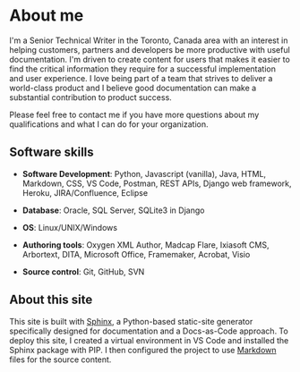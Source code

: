 # About me

I'm a Senior Technical Writer in the Toronto, Canada area with an interest in helping customers, partners and developers be more productive with useful documentation.  I'm driven to create content for users that makes it easier to find the critical information they require for a successful implementation and user experience. I love being part of a team that strives to deliver a world-class product and I believe good documentation can make a substantial contribution to product success.

Please feel free to contact me if you have more questions about my qualifications and what I can do for your organization.

## Software skills

* **Software Development**: Python, Javascript (vanilla), Java, HTML, Markdown, CSS,
VS Code, Postman, REST APIs, Django web framework, Heroku, JIRA/Confluence,
Eclipse

* **Database**: Oracle, SQL Server, SQLite3 in Django

* **OS**: Linux/UNIX/Windows

* **Authoring tools**: Oxygen XML Author, Madcap Flare, Ixiasoft CMS, Arbortext, DITA,
Microsoft Office, Framemaker, Acrobat, Visio

* **Source control**: Git, GitHub, SVN

## About this site

This site is built with <a href="https://www.sphinx-doc.org/en/master/" target="_blank" title="The best static site generator for documentation" rel="noopener">Sphinx</a>, a Python-based static-site generator specifically designed for documentation and a Docs-as-Code approach.  To deploy this site, I created a virtual environment in VS Code and installed the Sphinx package with PIP.  I then configured the project to use <a href="https://en.wikipedia.org/wiki/Markdown" target="_blank" title="Markdown on Wikipedia" rel="noopener">Markdown</a> files for the source content.


<!-- <a href="link" target="_blank" title="" rel="noopener">text to appear</a> -->
